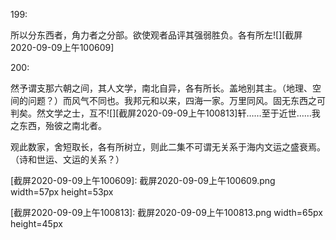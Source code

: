 199:

所以分东西者，角力者之分部。欲使观者品评其强弱胜负。各有所左![][截屏2020-09-09上午100609]

200:

然予谓支那六朝之间，其人文学，南北自异，各有所长。盖地别其主。（地理、空间的问题？）而风气不同也。我邦元和以来，四海一家。万里同风。固无东西之可判矣。然文学之士，互不![][截屏2020-09-09上午100813]轩……至于近世……我之东西，殆彼之南北者。

观此数家，舍短取长，各有所树立，则此二集不可谓无关系于海内文运之盛衰焉。（诗和世运、文运的关系？）

[截屏2020-09-09上午100609]: 截屏2020-09-09上午100609.png width=57px height=53px

[截屏2020-09-09上午100813]: 截屏2020-09-09上午100813.png width=65px height=45px